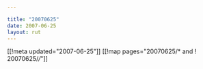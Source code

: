 ```yaml
---

title: "20070625"
date: 2007-06-25
layout: rut
---
```


[[!meta updated="2007-06-25"]]
[[!map pages="20070625/* and ! 20070625/*/*"]]
